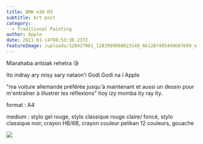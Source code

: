 ```yaml
---
title: BMW e30 M3
subtitle: Art post
category:
  - Traditional Painting
author: Apple
date: 2021-01-14T08:53:36.237Z
featureImage: /uploads/128427061_1283999088623148_661287495449607699_o.jpg
---
```

Miarahaba antsiak rehetra 😘

Ito indray ary misy sary nataon'i Godi Godi na i Apple

"ma voiture allemande préférée jusqu'à maintenant et aussi un dessin pour m'entraîner à illustrer les réflexions" hoy izy momba ity ray ity.

format : A4

medium : stylo gel rouge, stylo classique rouge claire/ foncé, stylo classique noir, crayon HB/6B, crayon couleur pelikan 12 couleurs, gouache

![](/uploads/128427061_1283999088623148_661287495449607699_o.jpg)